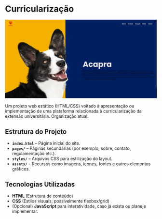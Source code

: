 # Curricularização

![Preview do Projeto](/assets/images/Captura%20de%20tela%202025-08-26%20225832.png)

Um projeto web estático (HTML/CSS) voltado à apresentação ou implementação de uma plataforma relacionada à curricularização da extensão universitária. Organização atual:

##  Estrutura do Projeto

- **`index.html`** – Página inicial do site.
- **`pages/`** – Páginas secundárias (por exemplo, sobre, contato, regulamentação etc.).
- **`styles/`** – Arquivos CSS para estilização do layout.
- **`assets/`** – Recursos como imagens, ícones, fontes e outros elementos gráficos.


##  Tecnologias Utilizadas

- **HTML** (Estrutura de conteúdo)
- **CSS** (Estilos visuais; possivelmente flexbox/grid)
- (Opcional) **JavaScript** para interatividade, caso já exista ou planeje implementar.

